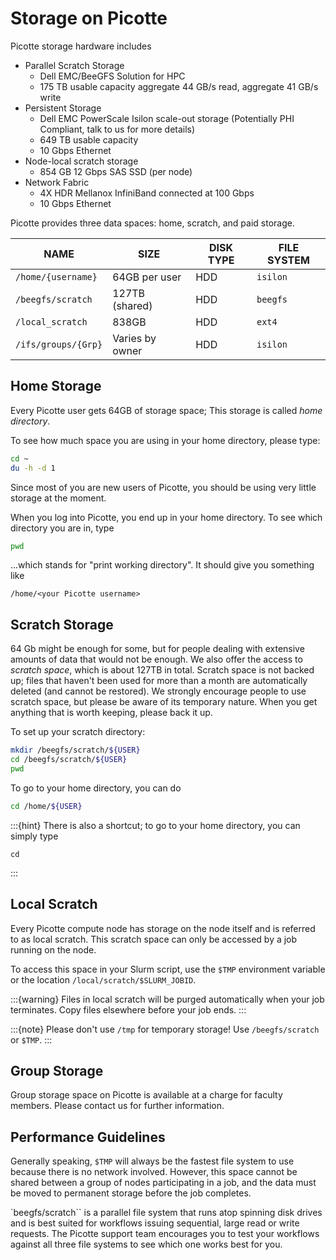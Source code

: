 # Storage on Picotte

Picotte storage hardware includes
- Parallel Scratch Storage
  - Dell EMC/BeeGFS Solution for HPC	
  - 175 TB usable capacity aggregate 44 GB/s read, aggregate 41 GB/s write
- Persistent Storage
  - Dell EMC PowerScale Isilon scale-out storage	(Potentially PHI Compliant, talk to us for more details)
  - 649 TB usable capacity
  - 10 Gbps Ethernet
- Node-local scratch storage
  - 854 GB 12 Gbps SAS SSD (per node)	 
- Network Fabric	
  - 4X HDR Mellanox InfiniBand connected at 100 Gbps
  - 10 Gbps Ethernet

Picotte provides three data spaces: home, scratch, and paid storage.

| NAME                      | SIZE            | DISK TYPE  | FILE SYSTEM | 
| ------------------------- | --------------- | ---------- | ----------- | 
| `/home/{username}`        | 64GB per user   | HDD        | `isilon`    | 
| `/beegfs/scratch`         | 127TB (shared)  | HDD        | `beegfs`    | 
| `/local_scratch`          | 838GB           | HDD        | `ext4`      | 
| `/ifs/groups/{Grp}`       | Varies by owner | HDD        | `isilon`    | 

## Home Storage

Every Picotte user gets 64GB of storage space; This storage is called *home directory*.

To see how much space you are using in your home directory, please type:

```bash
cd ~
du -h -d 1
```

Since most of you are new users of Picotte, you should be using very little storage 
at the moment.

When you log into Picotte, you end up in your home directory. To see which directory you are 
in, type

```bash
pwd
```

...which stands for "print working directory". It should give you something like

```
/home/<your Picotte username>
```

## Scratch Storage

64 Gb might be enough for some, but for people dealing with extensive amounts of data that would not be enough. 
We also offer the access to *scratch space*, which is about 127TB in total. Scratch space is not backed up; files 
that haven't been used for more than a month are automatically deleted (and cannot be restored). We strongly 
encourage people to use scratch space, but please be aware of its temporary nature. When you get anything that is 
worth keeping, please back it up.

To set up your scratch directory:

```bash
mkdir /beegfs/scratch/${USER}
cd /beegfs/scratch/${USER}
pwd
```

To go to your home directory, you can do

```bash
cd /home/${USER}
```

:::{hint}
There is also a shortcut; to go to your home directory, you can simply type

```
cd
```
:::

## Local Scratch

Every Picotte compute node has storage on the node itself and is referred to as local scratch. 
This scratch space can only be accessed by a job running on the node. 

To access this space in your Slurm script, use the `$TMP` environment variable or the location `/local/scratch/$SLURM_JOBID`. 

:::{warning}
Files in local scratch will be purged automatically when your job terminates. Copy files elsewhere before your job ends.
:::

:::{note}
Please don't use `/tmp` for temporary storage! Use `/beegfs/scratch` or `$TMP`.
:::

## Group Storage

Group storage space on Picotte is available at a charge for faculty members. Please contact us 
for further information.

## Performance Guidelines

Generally speaking, `$TMP` will always be the fastest file system to use because there is no network involved. 
However, this space cannot be shared between a group of nodes participating in a job, and the data must be 
moved to permanent storage before the job completes.

`beegfs/scratch`` is a parallel file system that runs atop spinning disk drives and is best suited for workflows 
issuing sequential, large read or write requests. The Picotte support team encourages you to test your workflows 
against all three file systems to see which one works best for you.

